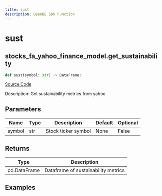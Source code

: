 ```yaml
---
title: sust
description: OpenBB SDK Function
---
```

# sust

## stocks_fa_yahoo_finance_model.get_sustainability

```python
def sust(symbol: str) -> DataFrame:
```
[Source Code](https://github.com/OpenBB-finance/OpenBBTerminal/tree/main/openbb_terminal/stocks/fundamental_analysis/yahoo_finance_model.py#L137)

Description: Get sustainability metrics from yahoo

## Parameters

| Name | Type | Description | Default | Optional |
| ---- | ---- | ----------- | ------- | -------- |
| symbol | str | Stock ticker symbol | None | False |

## Returns

| Type | Description |
| ---- | ----------- |
| pd.DataFrame | Dataframe of sustainability metrics |

## Examples

